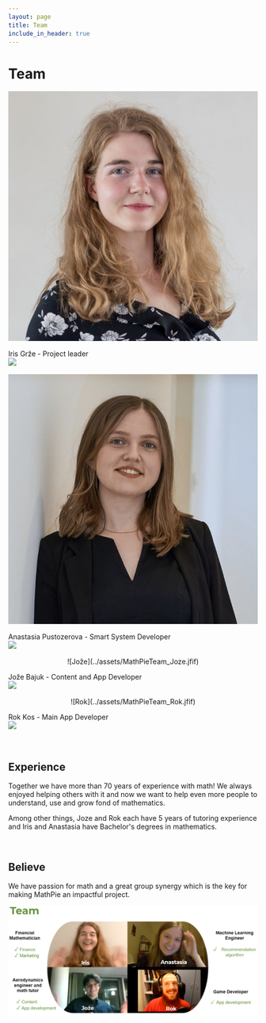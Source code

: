 ```yaml
---
layout: page
title: Team
include_in_header: true
---
```


# Team
<p align="center">
  
![Iris](../assets/MathPieTeam_Iris.jfif)

Iris Grže - Project leader
<br>
<a href="https://www.linkedin.com/in/irisgrze/">
<img src="https://img.shields.io/badge/LinkedIn-0077B5?style=for-the-badge&logo=linkedin&logoColor=white">
</a>
</p>

<p align="center">

![Anastasia](../assets/MathPieTeam_Anastasia.jfif)

Anastasia Pustozerova - Smart System Developer
<br>
<a href="https://www.linkedin.com/in/apustozerova/">
<img src="https://img.shields.io/badge/LinkedIn-0077B5?style=for-the-badge&logo=linkedin&logoColor=white">
</a>
</p>

<p align="center">
![Jože](../assets/MathPieTeam_Joze.jfif)

Jože Bajuk - Content and App Developer
<br>
<a href="https://www.linkedin.com/in/joze-bajuk/">
<img src="https://img.shields.io/badge/LinkedIn-0077B5?style=for-the-badge&logo=linkedin&logoColor=white">
</a>
</p>

<p align="center">
![Rok](../assets/MathPieTeam_Rok.jfif)

Rok Kos - Main App Developer
<br>
<a href="https://www.linkedin.com/in/rok-kos/">
<img src="https://img.shields.io/badge/LinkedIn-0077B5?style=for-the-badge&logo=linkedin&logoColor=white">
</a>
</p>

<br>

## Experience
Together we have more than 70 years of experience with math! We always enjoyed helping others with it and now we want to help even more people to understand, use and grow fond of mathematics.

Among other things, Joze and Rok each have 5 years of tutoring experience and Iris and Anastasia have Bachelor's degrees in mathematics.

<br>

## Believe
We have passion for math and a great group synergy which is the key for making MathPie an impactful project.
<br>

![Iris](../assets/TeamPicture.png)

